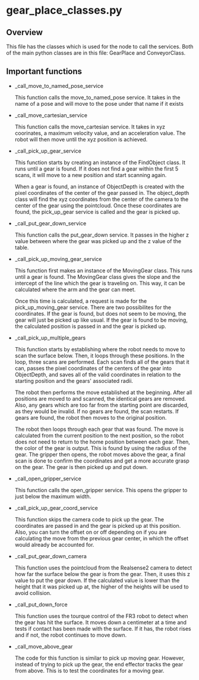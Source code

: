 # gear_place_classes.py

## Overview

This file has the classes which is used for the node to call the services. Both of the main python classes are in this file: GearPlace and ConveyorClass.

## Important functions

* _call_move_to_named_pose_service

    This function calls the move_to_named_pose service. It takes in the name of a pose and will move to the pose under that name if it exists

* _call_move_cartesian_service

    This function calls the move_cartesian service. It takes in xyz coorinates, a maximum velocity value, and an acceleration value. The robot will then move until the xyz position is achieved.

* _call_pick_up_gear_service

    This function starts by creating an instance of the FindObject class. It runs until a gear is found. If it does not find a gear within the first 5 scans, it will move to a new position and start scanning again. 
    
    When a gear is found, an instance of ObjectDepth is created with the pixel coordinates of the center of the gear passed in. The object_depth class will find the xyz coordinates from the center of the camera to the center of the gear using the pointcloud. Once these coordinates are found, the pick_up_gear service is called and the gear is picked up.

* _call_put_gear_down_service

    This function calls the put_gear_down service. It passes in the higher z value between where the gear was picked up and the z value of the table.

* _call_pick_up_moving_gear_service

    This function first makes an instance of the MovingGear class. This runs until a gear is found. The MovingGear class gives the slope and the intercept of the line which the gear is traveling on. This way, it can be calculated where the arm and the gear can meet. 
    
    Once this time is calculated, a request is made for the pick_up_moving_gear service. There are two possibilites for the coordinates. If the gear is found, but does not seem to be moving, the gear will just be picked up like usual. If the gear is found to be moving, the calculated position is passed in and the gear is picked up.

* _call_pick_up_multiple_gears

    This function starts by establishing where the robot needs to move to scan the surface below. Then, it loops through these positions. In the loop, three scans are performed. Each scan finds all of the gears that it can, passes the pixel coordinates of the centers of the gear into ObjectDepth, and saves all of the valid coordinates in relation to the starting position and the gears' associated radii.

    The robot then performs the move established at the beginning. After all positions are moved to and scanned, the identical gears are removed. Also, any gears which are too far from the starting point are discarded, as they would be invalid. If no gears are found, the scan restarts. If gears are found, the robot then moves to the original position.

    The robot then loops through each gear that was found. The move is calculated from the current position to the next position, so the robot does not need to return to the home position between each gear. Then, the color of the gear is output. This is found by using the radius of the gear. The gripper then opens, the robot moves above the gear, a final scan is done to confirm the coordinates and get a more accurate grasp on the gear. The gear is then picked up and put down.

* _call_open_gripper_service

    This function calls the open_gripper service. This opens the gripper to just below the maximum width.

* _call_pick_up_gear_coord_service

    This function skips the camera code to pick up the gear. The coordinates are passed in and the gear is picked up at this position. Also, you can turn the offset on or off depending on if you are calculating the move from the previous gear center, in which the offset would already be accounted for.

* _call_put_gear_down_camera

    This function uses the pointcloud from the Realsense2 camera to detect how far the surface below the gear is from the gear. Then, it uses this z value to put the gear down. If the calculated value is lower than the height that it was picked up at, the higher of the heights will be used to avoid collision.

* _call_put_down_force

    This function uses the tourque control of the FR3 robot to detect when the gear has hit the surface. It moves down a centimeter at a time and tests if contact has been made with the surface. If it has, the robot rises and if not, the robot continues to move down.

* _call_move_above_gear

    The code for this function is similar to pick up moving gear. However, instead of trying to pick up the gear, the end effector tracks the gear from above. This is to test the coordinates for a moving gear.